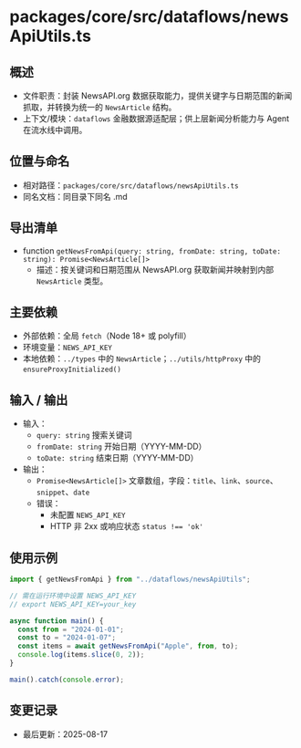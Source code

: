 # packages/core/src/dataflows/newsApiUtils.ts

## 概述

- 文件职责：封装 NewsAPI.org 数据获取能力，提供关键字与日期范围的新闻抓取，并转换为统一的 `NewsArticle` 结构。
- 上下文/模块：`dataflows` 金融数据源适配层；供上层新闻分析能力与 Agent 在流水线中调用。

## 位置与命名

- 相对路径：`packages/core/src/dataflows/newsApiUtils.ts`
- 同名文档：同目录下同名 .md

## 导出清单

- function `getNewsFromApi(query: string, fromDate: string, toDate: string): Promise<NewsArticle[]>`
  - 描述：按关键词和日期范围从 NewsAPI.org 获取新闻并映射到内部 `NewsArticle` 类型。

## 主要依赖

- 外部依赖：全局 `fetch`（Node 18+ 或 polyfill）
- 环境变量：`NEWS_API_KEY`
- 本地依赖：`../types` 中的 `NewsArticle`；`../utils/httpProxy` 中的 `ensureProxyInitialized()`

## 输入 / 输出

- 输入：
  - `query: string` 搜索关键词
  - `fromDate: string` 开始日期（YYYY-MM-DD）
  - `toDate: string` 结束日期（YYYY-MM-DD）
- 输出：
  - `Promise<NewsArticle[]>` 文章数组，字段：`title`、`link`、`source`、`snippet`、`date`
  - 错误：
    - 未配置 `NEWS_API_KEY`
    - HTTP 非 2xx 或响应状态 `status !== 'ok'`

## 使用示例

```ts
import { getNewsFromApi } from "../dataflows/newsApiUtils";

// 需在运行环境中设置 NEWS_API_KEY
// export NEWS_API_KEY=your_key

async function main() {
  const from = "2024-01-01";
  const to = "2024-01-07";
  const items = await getNewsFromApi("Apple", from, to);
  console.log(items.slice(0, 2));
}

main().catch(console.error);
```

## 变更记录

- 最后更新：2025-08-17
